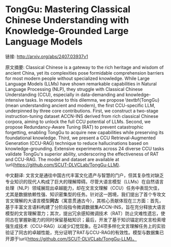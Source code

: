 # TongGu: Mastering Classical Chinese Understanding with Knowledge-Grounded Large Language Models

链接: http://arxiv.org/abs/2407.03937v1

原文摘要:
Classical Chinese is a gateway to the rich heritage and wisdom of ancient
China, yet its complexities pose formidable comprehension barriers for most
modern people without specialized knowledge. While Large Language Models (LLMs)
have shown remarkable capabilities in Natural Language Processing (NLP), they
struggle with Classical Chinese Understanding (CCU), especially in
data-demanding and knowledge-intensive tasks. In response to this dilemma, we
propose \textbf{TongGu} (mean understanding ancient and modern), the first
CCU-specific LLM, underpinned by three core contributions. First, we construct
a two-stage instruction-tuning dataset ACCN-INS derived from rich classical
Chinese corpora, aiming to unlock the full CCU potential of LLMs. Second, we
propose Redundancy-Aware Tuning (RAT) to prevent catastrophic forgetting,
enabling TongGu to acquire new capabilities while preserving its foundational
knowledge. Third, we present a CCU Retrieval-Augmented Generation (CCU-RAG)
technique to reduce hallucinations based on knowledge-grounding. Extensive
experiments across 24 diverse CCU tasks validate TongGu's superior ability,
underscoring the effectiveness of RAT and CCU-RAG. The model and dataset are
available at \url{https://github.com/SCUT-DLVCLab/TongGu-LLM}.

中文翻译:
文言文是通往中国古代丰富文化遗产与智慧的门户，但其复杂性对缺乏专业知识的现代人构成了巨大的理解障碍。尽管大语言模型（LLMs）在自然语言处理（NLP）领域展现出卓越能力，却在文言文理解（CCU）任务中表现欠佳，尤其是数据依赖性强、知识密集型的任务。针对这一困境，我们提出了首个专攻文言文理解的大语言模型**同古**（寓意贯通古今），其核心贡献体现在三方面：首先，基于丰富文言语料构建了分阶段指令微调数据集ACCN-INS，旨在充分释放大语言模型的文言理解潜力；其次，提出冗余感知微调技术（RAT）防止灾难性遗忘，使同古在掌握新能力的同时保留基础知识；最后，开发了基于知识锚定的文言检索增强生成技术（CCU-RAG）以减少幻觉现象。在24项多样化文言理解任务上的实验验证了同古的卓越性能，充分证明了RAT与CCU-RAG的有效性。模型与数据集已开源于\url{https://github.com/SCUT-DLVCLab/TongGu-LLM}。
